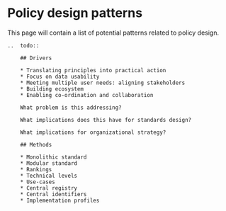 # Policy design patterns

This page will contain a list of potential patterns related to policy design.

```eval_rst
..  todo:: 
 
    ## Drivers

    * Translating principles into practical action
    * Focus on data usability
    * Meeting multiple user needs: aligning stakeholders
    * Building ecosystem
    * Enabling co-ordination and collaboration

    What problem is this addressing?

    What implications does this have for standards design? 

    What implications for organizational strategy? 

    ## Methods

    * Monolithic standard
    * Modular standard
    * Rankings
    * Technical levels
    * Use-cases
    * Central registry
    * Central identifiers 
    * Implementation profiles

```